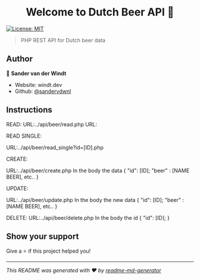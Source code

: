 <h1 align="center">Welcome to Dutch Beer API 👋</h1>
<p>
  <a href="#" target="_blank">
    <img alt="License: MIT" src="https://img.shields.io/badge/License-MIT-yellow.svg" />
  </a>
</p>

> PHP REST API for Dutch beer data

## Author

👤 **Sander van der Windt**

* Website: windt.dev
* Github: [@sandervdwnl](https://github.com/sandervdwnl)

## Instructions

READ: 
  URL:../api/beer/read.php
URL: 

READ SINGLE:

  URL:../api/beer/read_single?id=[ID].php

CREATE:

  URL:../api/beer/create.php
  In the body the data 
  {
    "id": [ID];
    "beer" : [NAME BEER],
    etc..
  }

UPDATE:

  URL:../api/beer/update.php
    In the body the new data 
    {
      "id": [ID];
      "beer" : [NAME BEER],
      etc..
    }

DELETE:
URL:../api/beer/delete.php
  In the body the id 
  {
    "id": [ID];
  }

## Show your support

Give a ⭐️ if this project helped you!

***
_This README was generated with ❤️ by [readme-md-generator](https://github.com/kefranabg/readme-md-generator)_